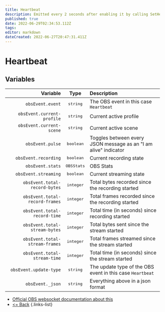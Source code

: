 ```yaml
---
title: Heartbeat
description: Emitted every 2 seconds after enabling it by calling SetHeartbeat.
published: true
date: 2022-06-29T02:34:53.112Z
tags: 
editor: markdown
dateCreated: 2022-06-27T20:47:31.411Z
---
```


# Heartbeat

## Variables

| Variable |  Type  | Description |
|---------:|:------:|:------------|
| `obsEvent.event` | <kbd>string</kbd> | The OBS event in this case `Heartbeat`  
| `obsEvent.current-profile` | <kbd>string</kbd> | Current active profile
| `obsEvent.current-scene`| <kbd>string</kbd> | Current active scene
| `obsEvent.pulse` | <kbd>boolean</kbd> | Toggles between every JSON message as an "I am alive" indicator
| `obsEvent.recording` | <kbd>boolean</kbd> | Current recording state
| `obsEvent.stats` | <kbd>OBSStats</kbd> | OBS Stats
| `obsEvent.streaming` | <kbd>boolean</kbd> | Current streaming state
| `obsEvent.total-record-bytes` | <kbd>integer</kbd> | Total bytes recorded since the recording started
| `obsEvent.total-record-frames` | <kbd>integer</kbd> | Total frames recorded since the recording started
| `obsEvent.total-record-time` | <kbd>integer</kbd> | Total time (in seconds) since recording started
| `obsEvent.total-stream-bytes` | <kbd>integer</kbd> | Total bytes sent since the stream started
| `obsEvent.total-stream-frames` | <kbd>integer</kbd> | Total frames streamed since the stream started
| `obsEvent.total-stream-time` | <kbd>integer</kbd> | Total time (in seconds) since the stream started
| `obsEvent.update-type` | <kbd>string</kbd> | The update type of the OBS event in this case `Heartbeat`
| `obsEvent._json` | <kbd>string</kbd> | Everything above in a json format 

* [Official OBS websocket documentation about this](https://github.com/obsproject/obs-websocket/blob/4.x-current/docs/generated/protocol.md#heartbeat)
* [<= Back](/en/Integrations/OBS/OBS-Events)
{.links-list}